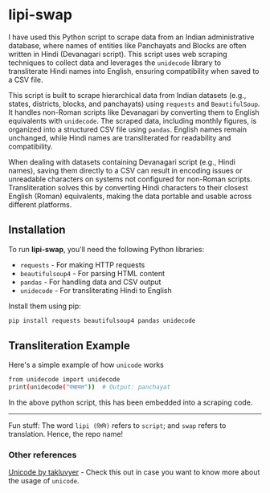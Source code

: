 # lipi-swap

I have used this Python script to scrape data from an Indian administrative database, where names of entities like Panchayats and Blocks are often written in Hindi (Devanagari script). This script uses web scraping techniques to collect data and leverages the `unidecode` library to transliterate Hindi names into English, ensuring compatibility when saved to a CSV file.

This script is built to scrape hierarchical data from Indian datasets (e.g., states, districts, blocks, and panchayats) using `requests` and `BeautifulSoup`. It handles non-Roman scripts like Devanagari by converting them to English equivalents with `unidecode`. The scraped data, including monthly figures, is organized into a structured CSV file using `pandas`. English names remain unchanged, while Hindi names are transliterated for readability and compatibility.

When dealing with datasets containing Devanagari script (e.g., Hindi names), saving them directly to a CSV can result in encoding issues or unreadable characters on systems not configured for non-Roman scripts. Transliteration solves this by converting Hindi characters to their closest English (Roman) equivalents, making the data portable and usable across different platforms.

## Installation

To run **lipi-swap**, you'll need the following Python libraries:

- `requests` - For making HTTP requests
- `beautifulsoup4` - For parsing HTML content
- `pandas` - For handling data and CSV output
- `unidecode` - For transliterating Hindi to English

Install them using pip:

```bash
pip install requests beautifulsoup4 pandas unidecode
```

## Transliteration Example
Here's a simple example of how `unicode` works
```bash
from unidecode import unidecode
print(unidecode("पंचायत"))  # Output: panchayat
```
In the above python script, this has been embedded into a scraping code. 

---
Fun stuff: The word `lipi (लिपि)` refers to `script`; and `swap` refers to translation. Hence, the repo name!

### Other references
[Unicode by takluvyer](https://github.com/takluyver/Unidecode) - Check this out in case you want to know more about the usage of `unicode`. 
